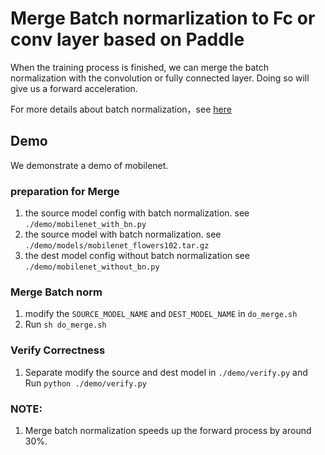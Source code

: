 # Merge Batch normarlization to Fc or conv layer based on Paddle


When the training process is finished, we can merge the batch normalization with the convolution or fully connected layer. Doing so will give us a forward acceleration.


For more details about batch normalization，see [here](https://arxiv.org/abs/1502.03167)

## Demo

We demonstrate a demo of mobilenet.

### preparation for Merge

1. the source model config with batch normalization. see `./demo/mobilenet_with_bn.py`
2. the source model with batch normalization. see `./demo/models/mobilenet_flowers102.tar.gz`
3. the dest model config without batch normalization see `./demo/mobilenet_without_bn.py`

### Merge Batch norm
1. modify the `SOURCE_MODEL_NAME` and `DEST_MODEL_NAME` in `do_merge.sh`
2. Run `sh do_merge.sh`

### Verify Correctness
1. Separate modify the source and dest model in `./demo/verify.py` and Run `python ./demo/verify.py`


### NOTE:
1. Merge batch normalization speeds up the forward process by around 30%.